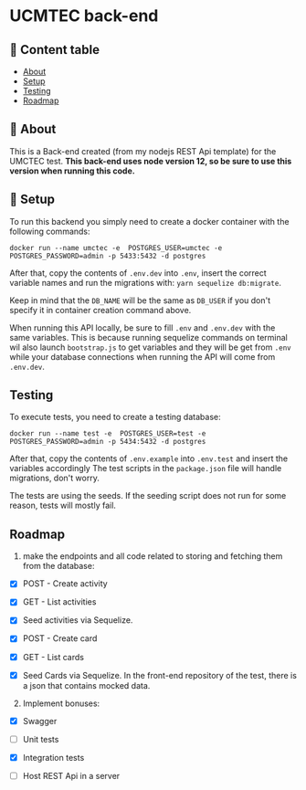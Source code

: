 # UCMTEC back-end

## 📝 Content table

- [About](#about)
- [Setup](#getting_started)
- [Testing](#tests)
- [Roadmap](#roadmap)


## 🧐 About <a name = "about"></a>

This is a Back-end created (from my nodejs REST Api template) for the UMCTEC test.
**This back-end uses node version 12, so be sure to use this version when running this code.**

## 🏁 Setup <a name = "getting_started"></a>

To run this backend you simply need to create a docker container with the following commands:

```
docker run --name umctec -e  POSTGRES_USER=umctec -e POSTGRES_PASSWORD=admin -p 5433:5432 -d postgres
```

After that, copy the contents of `.env.dev` into `.env`, insert the correct variable names and run the migrations with: `yarn sequelize db:migrate`.

Keep in mind that the `DB_NAME` will be the same as `DB_USER` if you don't specify it in container creation command above.

When running this API locally, be sure to fill `.env` and `.env.dev` with the same variables. This is because running sequelize commands on terminal wil also launch `bootstrap.js` to get variables and they will be get from `.env` while your database connections when running the API will come from `.env.dev`.

## Testing <a name = "tests"></a>

To execute tests, you need to create a testing database:

```
docker run --name test -e  POSTGRES_USER=test -e POSTGRES_PASSWORD=admin -p 5434:5432 -d postgres
```

After that, copy the contents of `.env.example` into `.env.test` and insert the variables accordingly  The test scripts in the `package.json` file will handle migrations, don't worry.

The tests are using the seeds. If the seeding script does not run for some reason, tests will mostly fail.

## Roadmap <a name = "roadmap"></a>

1. make the endpoints and all code related to storing and fetching them from the database:
- [X] POST - Create activity
- [X] GET - List activities
- [X] Seed activities via Sequelize.
- [X] POST - Create card
- [X] GET - List cards
- [X] Seed Cards via Sequelize. In the front-end repository of the test, there is a json that contains mocked data.


2. Implement bonuses:
- [X] Swagger
- [ ] Unit tests
- [X] Integration tests
- [ ] Host REST Api in a server









